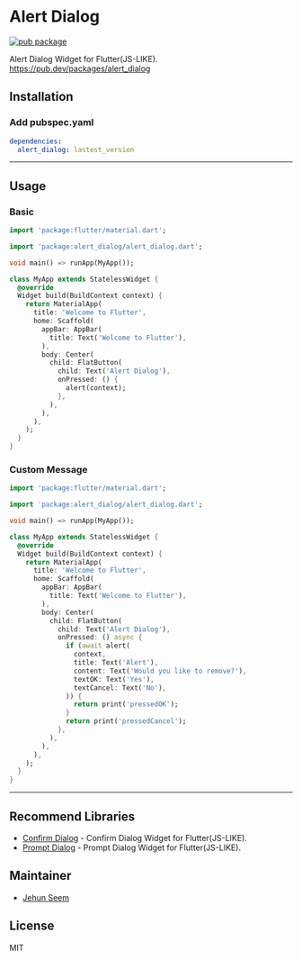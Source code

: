 # Alert Dialog

[![pub package](https://img.shields.io/pub/v/alert_dialog.svg)](https://pub.dartlang.org/packages/alert_dialog)

Alert Dialog Widget for Flutter(JS-LIKE).
https://pub.dev/packages/alert_dialog

## Installation

### Add pubspec.yaml
``` yaml
dependencies:
  alert_dialog: lastest_version
```
---
## Usage

### Basic
``` dart
import 'package:flutter/material.dart';

import 'package:alert_dialog/alert_dialog.dart';

void main() => runApp(MyApp());

class MyApp extends StatelessWidget {
  @override
  Widget build(BuildContext context) {
    return MaterialApp(
      title: 'Welcome to Flutter',
      home: Scaffold(
        appBar: AppBar(
          title: Text('Welcome to Flutter'),
        ),
        body: Center(
          child: FlatButton(
            child: Text('Alert Dialog'),
            onPressed: () {
              alert(context);
            },
          ),
        ),
      ),
    );
  }
}
```

### Custom Message
``` dart
import 'package:flutter/material.dart';

import 'package:alert_dialog/alert_dialog.dart';

void main() => runApp(MyApp());

class MyApp extends StatelessWidget {
  @override
  Widget build(BuildContext context) {
    return MaterialApp(
      title: 'Welcome to Flutter',
      home: Scaffold(
        appBar: AppBar(
          title: Text('Welcome to Flutter'),
        ),
        body: Center(
          child: FlatButton(
            child: Text('Alert Dialog'),
            onPressed: () async {
              if (await alert(
                context,
                title: Text('Alert'),
                content: Text('Would you like to remove?'),
                textOK: Text('Yes'),
                textCancel: Text('No'),
              )) {
                return print('pressedOK');
              }
              return print('pressedCancel');
            },
          ),
        ),
      ),
    );
  }
}
```
---
## Recommend Libraries

- [Confirm Dialog](https://github.com/gtgalone/confirm_dialog) - Confirm Dialog Widget for Flutter(JS-LIKE).
- [Prompt Dialog](https://github.com/gtgalone/prompt_dialog) - Prompt Dialog Widget for Flutter(JS-LIKE).

## Maintainer

- [Jehun Seem](https://github.com/gtgalone)

## License

MIT
